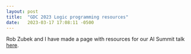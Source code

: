 ```yaml
---
layout: post
title:  "GDC 2023 Logic programming resources"
date:   2023-03-17 17:08:11 -0500
---
```

Rob Zubek and I have made a page with resources for our AI Summit talk [here](https://ianhorswill.github.io/game-lp-resources.html).